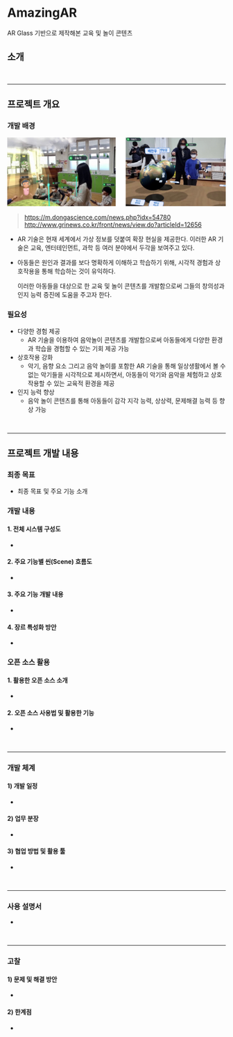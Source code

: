 # **AmazingAR**
AR Glass 기반으로 제작해본 교육 및 놀이 콘텐츠

## 소개

</br>
<hr>

## 프로젝트 개요

### 개발 배경
<img src="/Images/ARinSchool.png" alt="ARinSchool"></img>
>https://m.dongascience.com/news.php?idx=54780</br>
http://www.grinews.co.kr/front/news/view.do?articleId=12656 
-  AR 기술은 현재 세계에서 가상 정보를 덧붙여 확장 현실을 제공한다. 이러한 AR 기술은 교육, 엔터테인먼트, 과학 등 여러 분야에서 두각을 보여주고 있다.

- 아동들은 원인과 결과를 보다 명확하게 이해하고 학습하기 위해, 시각적 경험과 상호작용을 통해 학습하는 것이 유익하다. 

   이러한 아동들을 대상으로 한 교육 및 놀이 콘텐츠를 개발함으로써 그들의 창의성과 인지 능력 증진에 도움을 주고자 한다.

### 필요성
- 다양한 경험 제공
  -  AR 기술을 이용하여 음악놀이 콘텐츠를 개발함으로써 아동들에게 다양한 환경과 학습을 경험할 수 있는 기회 제공 가능
- 상호작용 강화
  - 악기, 음향 요소 그리고 음악 놀이를 포함한 AR 기술을 통해 일상생활에서 볼 수 없는 악기들을 시각적으로 제시하면서, 아동들이 악기와 음악을 체험하고 상호작용할 수 있는 교육적 환경을 제공
- 인지 능력 향상
  - 음악 놀이 콘텐츠를 통해 아동들이 감각 지각 능력, 상상력, 문제해결 능력 등 향상 가능
 
</br>
<hr>

## 프로젝트 개발 내용

### 최종 목표
- 최종 목표 및 주요 기능 소개

### 개발 내용

#### 1. 전체 시스템 구성도
-

#### 2. 주요 기능별 씬(Scene) 흐름도
-

#### 3. 주요 기능 개발 내용
-

#### 4. 장르 특성화 방안
-

### 오픈 소스 활용

#### 1. 활용한 오픈 소스 소개
-

#### 2. 오픈 소스 사용법 및 활용한 기능
-

</br>
<hr>

### 개발 체계

#### 1) 개발 일정
-

#### 2) 업무 분장
-

#### 3) 협업 방법 및 활용 툴
-

</br>
<hr>

### 사용 설명서
-

</br>
<hr>

### 고찰

#### 1) 문제 및 해결 방안
-

#### 2) 한계점
-
